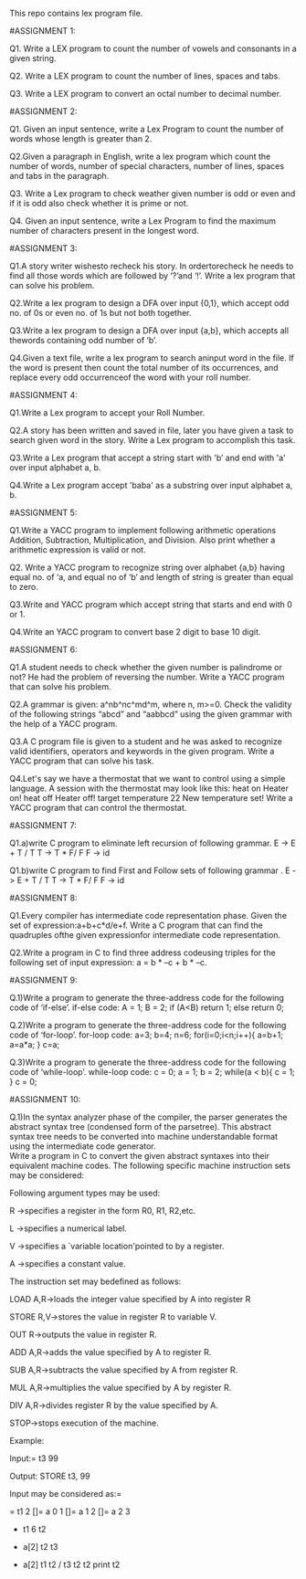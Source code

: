 This repo contains lex program file.


#ASSIGNMENT 1:


Q1. Write a LEX program to count the number of vowels and consonants in a given string.


Q2. Write a LEX program to count the number of lines, spaces and tabs.


Q3. Write a LEX program to convert an octal number to decimal number.


#ASSIGNMENT 2:


Q1. Given an input sentence, write a Lex Program to count the number of words whose length is greater than 2.


Q2.Given a paragraph in English, write a lex program which count the number of words, number of special characters, number of lines, spaces and tabs in the paragraph.


Q3. Write a Lex program to check weather given number is odd or even and if it is odd also check whether it is prime or not.


Q4. Given  an  input  sentence,  write  a  Lex  Program  to find  the  maximum number of characters present in the longest word. 


#ASSIGNMENT 3:


Q1.A story writer wishesto recheck his story. In ordertorecheck he needs to find all those words which are followed by ‘?’and ‘!’. Write a lex program that can solve his problem.



Q2.Write a lex program to design a DFA over input {0,1}, which accept odd no. of 0s or even no. of 1s but not both together.


Q3.Write  a  lex  program to  design  a  DFA  over input {a,b}, which  accepts  all  thewords containing odd number of ‘b’.


Q4.Given a text file, write a lex program to search aninput word in the file. If the word is present then count the total number of its occurrences, and replace every odd occurrenceof the word with your roll number.

#ASSIGNMENT 4:


Q1.Write a Lex program to accept your Roll Number.


Q2.A story has been written and saved in file, later you have given a task to search given word in the story. Write a Lex program to accomplish this task.


Q3.Write a Lex program that accept a string start with 'b’ and end with 'a' over input alphabet a, b.


Q4.Write a Lex program accept 'baba' as a substring over input alphabet a, b.


#ASSIGNMENT 5:


Q1.Write a YACC program to implement following arithmetic operations Addition, Subtraction, Multiplication, and Division. Also print whether a arithmetic expression is valid or not.


Q2. Write a YACC program to recognize string over alphabet {a,b} having equal no. of ‘a, and equal no of ‘b’ and length of string is greater than equal to zero.


Q3.Write and YACC program which accept string that starts and end with 0 or 1.


Q4.Write an YACC program to convert base 2 digit to base 10 digit.


#ASSIGNMENT 6:


Q1.A student needs to check whether the given number is palindrome or not? He  had  the  problem  of  reversing  the  number.  Write  a YACC program  that can solve his problem.



Q2.A grammar is given: a^nb^nc^md^m, where n, m>=0. Check the validity of the following strings “abcd” and “aabbcd” using the given grammar with the help of a YACC program.


Q3.A C program file is given to a student and he was asked to recognize valid identifiers,  operators  and  keywords  in  the  given  program.  Write  a  YACC program that can solve his task.



Q4.Let's  say  we  have  a  thermostat  that  we  want  to  control  using  a  simple language. 
A session with the thermostat may look like this:
heat on
  Heater on!
heat off
   Heater off!
target temperature 22
    New temperature set!
Write a YACC program that can control the thermostat.



#ASSIGNMENT 7:



Q1.a)write C program to eliminate left recursion of following grammar.
E -> E + T / T
T -> T * F/ F
F -> id


Q1.b)write C program to find First and Follow sets of following grammar .
E -> E + T / T
T -> T * F/ F
F -> id


#ASSIGNMENT 8:


Q1.Every compiler has intermediate code representation phase. Given the set of expression:a+b+c*d/e+f.
Write a C program that can find the quadruples ofthe given expressionfor intermediate code representation.


Q2.Write  a  program in  C to  find  three  address  codeusing  triples for  the following set of input expression: a = b * –c + b * –c.


#ASSIGNMENT 9:


Q.1)Write a program to generate the three-address code for the following code of ‘if-else’.
if-else code:
A = 1;
B = 2;
if (A<B)
  return 1;
else
  return 0;
  


Q.2)Write a program to generate the three-address code for the following code of ‘for-loop’.
for-loop code:
a=3;
b=4;
n=6;
for(i=0;i<n;i++){
a=b+1;
a=a*a;
}
c=a;



Q.3)Write a program to generate the three-address code for the following code of ‘while-loop’.
while-loop code:
c = 0;
a = 1;
b = 2;
while(a < b){
 c = 1;
}
c = 0;


#ASSIGNMENT 10:


Q.1)In  the  syntax  analyzer  phase  of  the  compiler,  the  parser generates  the abstract syntax tree (condensed form of the parsetree). This abstract syntax tree needs to be converted into machine understandable format using the intermediate  code  generator.  
Write  a  program  in  C  to convert  the  given abstract syntaxes into their equivalent machine codes. The following specific machine instruction sets may be considered:



Following argument types may be used:


R →specifies a register in the form R0, R1, R2,etc.


L →specifies a numerical label.


V →specifies a `variable location'pointed to by a register.


A →specifies a constant value.


The instruction set may bedefined as follows:


LOAD A,R→loads the integer value specified by A into register R


STORE R,V→stores the value in register R to variable V.


OUT R→outputs the value in register R.


ADD A,R→adds the value specified by A to register R.


SUB A,R→subtracts the value specified by A from register R.


MUL A,R→multiplies the value specified by A by register R.


DIV A,R→divides register R by the value specified by A.


STOP→stops execution of the machine.


Example:


Input:= t3 99


Output:  STORE t3, 99


Input may be considered as:= 


= t1 2
[]= a 0 1
[]= a 1 2
[]= a 2 3
* t1 6 t2
+ a[2] t2 t3
- a[2] t1 t2
/ t3 t2 t2
print t2
